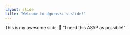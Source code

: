 ```yaml
---
layout: slide
title: "Welcome to dgoroski's slide!"
---
```

This is my awesome slide. :tada:
"I need this ASAP as possible!"

